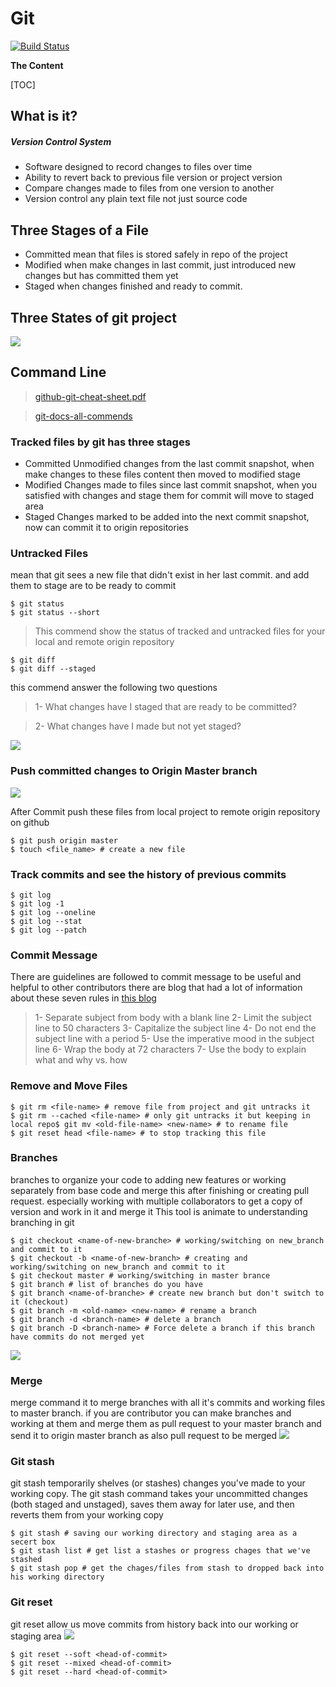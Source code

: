 # Git

[![Build Status](https://travis-ci.org/joemccann/dillinger.svg?branch=master)](https://github.com/aboelkassem/Git/blob/master/Git.pdf)

**The Content**

[TOC]

## What is it?

##### Version Control System
- Software designed to record changes to files over time
- Ability to revert back to previous file version or project version
- Compare changes made to files from one version to another
- Version control any plain text file not just source code

## Three Stages of a File

- Committed
mean that files is stored safely in repo of the project
- Modified
when make changes in last commit, just introduced new changes but has committed them yet
- Staged
when changes finished and ready to commit.

## Three States of git project
![](https://s3.us-west-2.amazonaws.com/secure.notion-static.com/250e9652-aa36-4973-aac8-0d9de42ce9aa/vlcsnap-2020-04-19-17h00m49s358.png?X-Amz-Algorithm=AWS4-HMAC-SHA256&X-Amz-Credential=AKIAT73L2G45O3KS52Y5%2F20200421%2Fus-west-2%2Fs3%2Faws4_request&X-Amz-Date=20200421T153833Z&X-Amz-Expires=86400&X-Amz-Signature=cf85fe146f27ad3dcb16d9607a7d1451057a0c050113c8f33a1ff73555c98b37&X-Amz-SignedHeaders=host&response-content-disposition=filename%20%3D%22vlcsnap-2020-04-19-17h00m49s358.png%22)

## Command Line

> [github-git-cheat-sheet.pdf](https://github.github.com/training-kit/downloads/github-git-cheat-sheet.pdf)

> [git-docs-all-commends](https://git-scm.com/docs/git#_git_commands)

### Tracked files by git has three stages
+ Committed
Unmodified changes from the last commit snapshot, when make changes to these files
content then moved to modified stage
+ Modified
Changes made to files since last commit snapshot, when you satisfied with changes and
stage them for commit will move to staged area
+ Staged
Changes marked to be added into the next commit snapshot, now can commit it to origin
repositories

### Untracked Files


mean that git sees a new file that didn't exist in her last commit. and add them to stage are to
be ready to commit


```
$ git status
$ git status --short
```
> This commend show the status of tracked and untracked files for your local and remote origin repository
```
$ git diff
$ git diff --staged
```

 this commend answer the following two questions

> 1- What changes have I staged that are ready to be committed?

> 2- What changes have I made but not yet staged?

![](https://s3.us-west-2.amazonaws.com/secure.notion-static.com/6b5308b7-7582-420b-99d1-54bd104122d3/vlcsnap-2020-04-21-11h09m20s731.png?X-Amz-Algorithm=AWS4-HMAC-SHA256&X-Amz-Credential=AKIAT73L2G45O3KS52Y5%2F20200421%2Fus-west-2%2Fs3%2Faws4_request&X-Amz-Date=20200421T154954Z&X-Amz-Expires=86400&X-Amz-Signature=248cd4f6f7f2a0a408efc7e828ea5b50d7463d1e0ef14458f6f98dcc824dbc14&X-Amz-SignedHeaders=host&response-content-disposition=filename%20%3D%22vlcsnap-2020-04-21-11h09m20s731.png%22)
### Push committed changes to Origin Master branch
![](https://s3.us-west-2.amazonaws.com/secure.notion-static.com/115b331e-0b74-4679-b31d-970a81149d58/vlcsnap-2020-04-21-11h33m34s653.png?X-Amz-Algorithm=AWS4-HMAC-SHA256&X-Amz-Credential=AKIAT73L2G45O3KS52Y5%2F20200421%2Fus-west-2%2Fs3%2Faws4_request&X-Amz-Date=20200421T155115Z&X-Amz-Expires=86400&X-Amz-Signature=4223bb92f5a67f5998da0fb9794402d3bb3e8cb5933ebb17c3512147d10390fd&X-Amz-SignedHeaders=host&response-content-disposition=filename%20%3D%22vlcsnap-2020-04-21-11h33m34s653.png%22)

After Commit push these files from local project to remote origin repository on github

```
$ git push origin master
$ touch <file_name> # create a new file
```
### Track commits and see the history of previous commits
```
$ git log
$ git log -1
$ git log --oneline
$ git log --stat
$ git log --patch
```
### Commit Message

There are guidelines are followed to commit message to be useful and helpful to other
contributors there are blog that had a lot of information about these seven rules in [this blog](https://chris.beams.io/posts/git-commit/)

> 1- Separate subject from body with a blank line
> 2- Limit the subject line to 50 characters
> 3- Capitalize the subject line
> 4- Do not end the subject line with a period
> 5- Use the imperative mood in the subject line
> 6- Wrap the body at 72 characters
> 7- Use the body to explain what and why vs. how
### Remove and Move Files

```
$ git rm <file-name> # remove file from project and git untracks it
$ git rm --cached <file-name> # only git untracks it but keeping in local repo$ git mv <old-file-name> <new-name> # to rename file
$ git reset head <file-name> # to stop tracking this file
```
### Branches

branches to organize your code to adding new features or working separately from base code
and merge this after finishing or creating pull request. especially working with multiple collaborators to get a copy of version and work in it and merge it This tool is animate to understanding branching in git
```
$ git checkout <name-of-new-branche> # working/switching on new_branch and commit to it
$ git checkout -b <name-of-new-branch> # creating and working/switching on new_branch and commit to it
$ git checkout master # working/switching in master brance
$ git branch # list of branches do you have
$ git branch <name-of-branche> # create new branch but don't switch to it (checkout)
$ git branch -m <old-name> <new-name> # rename a branch
$ git branch -d <branch-name> # delete a branch
$ git branch -D <branch-name> # Force delete a branch if this branch have commits do not merged yet
```
![](https://s3.us-west-2.amazonaws.com/secure.notion-static.com/e46f79f1-7c12-4027-9d92-6723ad0a0d3c/Capture.png?X-Amz-Algorithm=AWS4-HMAC-SHA256&X-Amz-Credential=AKIAT73L2G45O3KS52Y5%2F20200421%2Fus-west-2%2Fs3%2Faws4_request&X-Amz-Date=20200421T155756Z&X-Amz-Expires=86400&X-Amz-Signature=e20fc32f2eae9de3b9b62fb1aa9c3c6e48b023cfe8cf59a772e4832a968f5870&X-Amz-SignedHeaders=host&response-content-disposition=filename%20%3D%22Capture.png%22)

### Merge

merge command it to merge branches with all it's commits and working files to master branch. if you are contributor you can make branches and working at them and merge them as pull request to your master branch and send it to origin master branch as also pull request to be merged
![](https://s3.us-west-2.amazonaws.com/secure.notion-static.com/14e74003-287d-44d9-a8bd-ffa20fd5230d/Capture.png?X-Amz-Algorithm=AWS4-HMAC-SHA256&X-Amz-Credential=AKIAT73L2G45O3KS52Y5%2F20200421%2Fus-west-2%2Fs3%2Faws4_request&X-Amz-Date=20200421T155819Z&X-Amz-Expires=86400&X-Amz-Signature=620398267dfef3ab03806118c089399c8c40dfb0d1c2cf59e9e95ed1ec037a99&X-Amz-SignedHeaders=host&response-content-disposition=filename%20%3D%22Capture.png%22)

### Git stash
git stash temporarily shelves (or stashes) changes you've made to your working copy. The git stash command takes your uncommitted changes (both staged and unstaged), saves them away for later use, and then reverts them from your working copy
```
$ git stash # saving our working directory and staging area as a secert box
$ git stash list # get list a stashes or progress chages that we've stashed
$ git stash pop # get the chages/files from stash to dropped back into his working directory
```
### Git reset
git reset allow us move commits from history back into our working or staging area
![](https://s3.us-west-2.amazonaws.com/secure.notion-static.com/4b2b793f-e882-4bfa-8ada-3a6e089c0840/vlcsnap-2020-04-21-16h01m05s279.png?X-Amz-Algorithm=AWS4-HMAC-SHA256&X-Amz-Credential=AKIAT73L2G45O3KS52Y5%2F20200421%2Fus-west-2%2Fs3%2Faws4_request&X-Amz-Date=20200421T160037Z&X-Amz-Expires=86400&X-Amz-Signature=28c0944c4f445adec5b30735c93678a03e8640b7709747f1c4e1ed407c565bf5&X-Amz-SignedHeaders=host&response-content-disposition=filename%20%3D%22vlcsnap-2020-04-21-16h01m05s279.png%22)
```
$ git reset --soft <head-of-commit>
$ git reset --mixed <head-of-commit>
$ git reset --hard <head-of-commit>
```
